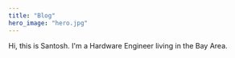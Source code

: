 ```yaml
---
title: "Blog"
hero_image: "hero.jpg"
---
```

Hi, this is Santosh. I'm a Hardware Engineer living in the Bay Area.
